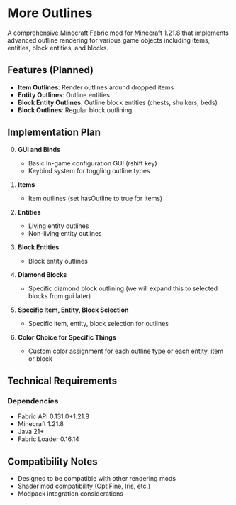 # More Outlines

A comprehensive Minecraft Fabric mod for Minecraft 1.21.8 that implements advanced outline rendering for various game objects including items, entities, block entities, and blocks.

## Features (Planned)

- **Item Outlines**: Render outlines around dropped items
- **Entity Outlines**: Outline entities
- **Block Entity Outlines**: Outline block entities (chests, shulkers, beds)
- **Block Outlines**: Regular block outlining

## Implementation Plan

0. **GUI and Binds**
   - Basic In-game configuration GUI (rshift key)
   - Keybind system for toggling outline types

1. **Items**
   - Item outlines (set hasOutline to true for items)

2. **Entities**
   - Living entity outlines
   - Non-living entity outlines

3. **Block Entities**
   - Block entity outlines

4. **Diamond Blocks**
   - Specific diamond block outlining (we will expand this to selected blocks from gui later)

5. **Specific Item, Entity, Block Selection**
   - Specific item, entity, block selection for outlines

6. **Color Choice for Specific Things**
   - Custom color assignment for each outline type or each entity, item or block

## Technical Requirements

### Dependencies
- Fabric API 0.131.0+1.21.8
- Minecraft 1.21.8
- Java 21+
- Fabric Loader 0.16.14

## Compatibility Notes
- Designed to be compatible with other rendering mods
- Shader mod compatibility (OptiFine, Iris, etc.)
- Modpack integration considerations
